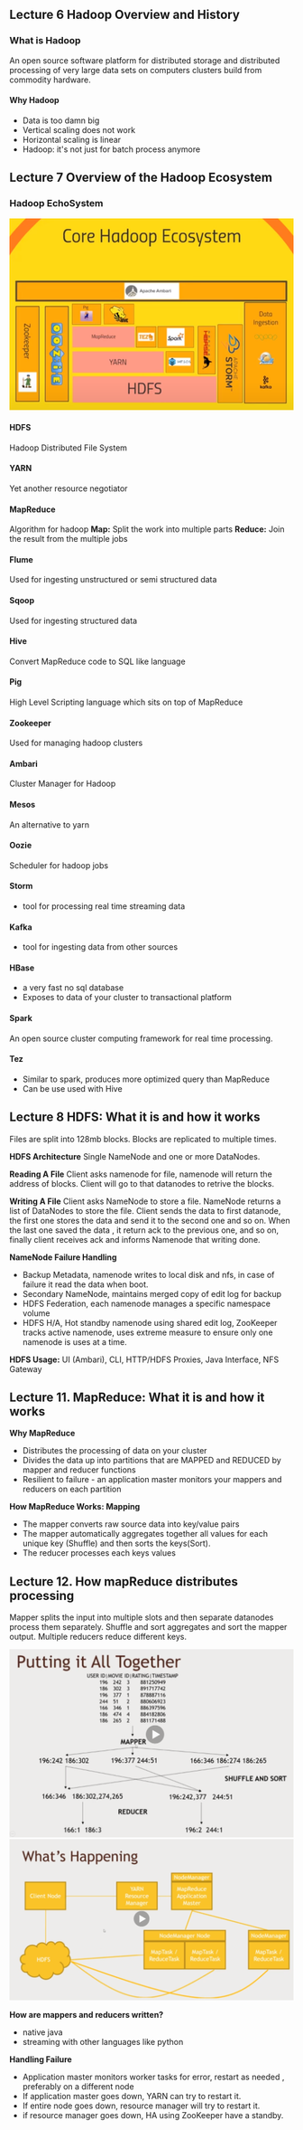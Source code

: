 ## Lecture 6 Hadoop Overview and History
### What is Hadoop
An open source software platform for distributed storage and distributed processing of very large data sets on computers clusters build from commodity hardware.

#### Why Hadoop
* Data is too damn big
* Vertical scaling does not work
* Horizontal scaling is linear
* Hadoop: it's not just for batch process anymore

## Lecture 7 Overview of the Hadoop Ecosystem
### Hadoop EchoSystem
![Hadoop EchoSystem](./images/hadoop_echosystem_2.PNG)

#### HDFS
Hadoop Distributed File System

#### YARN
Yet another resource negotiator 

#### MapReduce
Algorithm for hadoop
**Map:** Split the work into multiple parts
**Reduce:** Join the result from the multiple jobs

#### Flume
Used for ingesting unstructured or semi structured data

#### Sqoop
Used for ingesting structured data

#### Hive
Convert MapReduce code to SQL like language

#### Pig
High Level Scripting language which sits on top of MapReduce

#### Zookeeper 
Used for managing hadoop clusters

#### Ambari
Cluster Manager for Hadoop

#### Mesos
An alternative to yarn

#### Oozie 
Scheduler for hadoop jobs

#### Storm
* tool for processing real time streaming data

#### Kafka
* tool for ingesting data from other sources

#### HBase
* a very fast no sql database
* Exposes to data of your cluster to transactional platform

#### Spark
An open source cluster computing framework for real time processing.


#### Tez
* Similar to spark, produces more optimized query than MapReduce
* Can be use used with Hive

## Lecture 8 HDFS: What it is and how it works
Files are split into 128mb blocks. Blocks are replicated to multiple times.

**HDFS Architecture**
Single NameNode and one or more DataNodes. 

**Reading A File**
Client asks namenode for file, namenode will return the address of blocks. Client will go to that datanodes to retrive the blocks.

**Writing A File**
Client asks NameNode to store a file. NameNode returns a list of DataNodes to store the file. Client sends the data to first datanode, the first one stores the data and send it to the second one and so on. When the last one saved the data , it return ack to the previous one, and so on, finally client receives ack and informs Namenode that writing done.


**NameNode Failure Handling**
* Backup Metadata, namenode writes to local disk and nfs, in case of failure it read the data when boot.
* Secondary NameNode, maintains merged copy of edit log for backup
* HDFS Federation, each namenode manages a specific namespace volume
* HDFS H/A, Hot standby namenode using shared edit log, ZooKeeper tracks active namenode, uses extreme measure to ensure only one namenode is uses at a time.

**HDFS Usage:**
UI (Ambari), CLI, HTTP/HDFS Proxies, Java Interface, NFS Gateway

## Lecture 11. MapReduce: What it is and how it works
**Why MapReduce**
* Distributes the processing of data on your cluster
* Divides the data up into partitions that are MAPPED and REDUCED by mapper and reducer functions
* Resilient to failure - an application master monitors your mappers and reducers on each partition

**How MapReduce Works: Mapping**
* The mapper converts raw source data into key/value pairs
* The mapper automatically aggregates together all values for each unique key (Shuffle) and then sorts the keys(Sort).
* The reducer processes each keys values


## Lecture 12. How mapReduce distributes processing
Mapper splits the input into multiple slots and then separate datanodes process them separately.
Shuffle and sort aggregates and sort the mapper output.
Multiple reducers reduce different keys.

![MapReduce distributed processing](./images/udemy_hadoop_12_1.PNG)
![MapReduce distributed processing under the hood](./images/udemy_hadoop_12_2.PNG)

**How are mappers and reducers written?**
* native java
* streaming with other languages like python

**Handling Failure**
* Application master monitors worker tasks for error, restart as needed , preferably on a different node
* If application master goes down, YARN can try to restart it.
* If entire node goes down, resource manager will try to restart it.
* if resource manager goes down, HA using ZooKeeper have a standby.

